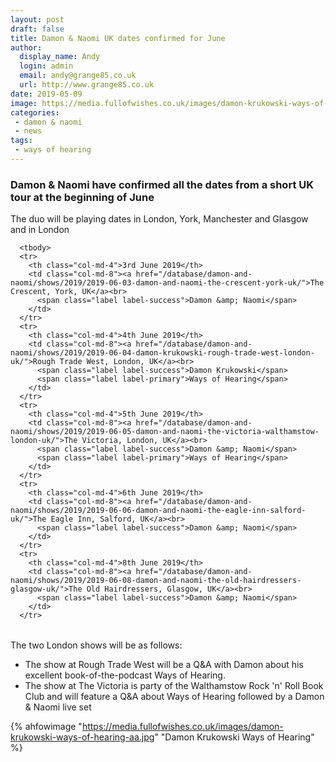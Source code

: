 ```yaml
---
layout: post
draft: false
title: Damon & Naomi UK dates confirmed for June
author:
  display_name: Andy
  login: admin
  email: andy@grange85.co.uk
  url: http://www.grange85.co.uk
date: 2019-05-09
image: https://media.fullofwishes.co.uk/images/damon-krukowski-ways-of-hearing-aa.jpg
categories:
 - damon & naomi
 - news
tags:
 - ways of hearing
---
```


### Damon & Naomi have confirmed all the dates from a short UK tour at the beginning of June

The duo will be playing dates in London, York, Manchester and Glasgow and in London 

<table class="table table-striped">

              

      <tbody>
      <tr>
        <th class="col-md-4">3rd June 2019</th>
        <td class="col-md-8"><a href="/database/damon-and-naomi/shows/2019/2019-06-03-damon-and-naomi-the-crescent-york-uk/">The Crescent, York, UK</a><br>
          <span class="label label-success">Damon &amp; Naomi</span>
        </td>
      </tr>
      <tr>
        <th class="col-md-4">4th June 2019</th>
        <td class="col-md-8"><a href="/database/damon-and-naomi/shows/2019/2019-06-04-damon-krukowski-rough-trade-west-london-uk/">Rough Trade West, London, UK</a><br>
          <span class="label label-success">Damon Krukowski</span>
          <span class="label label-primary">Ways of Hearing</span>
        </td>
      </tr>
      <tr>
        <th class="col-md-4">5th June 2019</th>
        <td class="col-md-8"><a href="/database/damon-and-naomi/shows/2019/2019-06-05-damon-and-naomi-the-victoria-walthamstow-london-uk/">The Victoria, London, UK</a><br>
          <span class="label label-success">Damon &amp; Naomi</span>
          <span class="label label-primary">Ways of Hearing</span>
        </td>
      </tr>
      <tr>
        <th class="col-md-4">6th June 2019</th>
        <td class="col-md-8"><a href="/database/damon-and-naomi/shows/2019/2019-06-06-damon-and-naomi-the-eagle-inn-salford-uk/">The Eagle Inn, Salford, UK</a><br>
          <span class="label label-success">Damon &amp; Naomi</span>
        </td>
      </tr>
      <tr>
        <th class="col-md-4">8th June 2019</th>
        <td class="col-md-8"><a href="/database/damon-and-naomi/shows/2019/2019-06-08-damon-and-naomi-the-old-hairdressers-glasgow-uk/">The Old Hairdressers, Glasgow, UK</a><br>
          <span class="label label-success">Damon &amp; Naomi</span>
        </td>
      </tr>
</tbody></table>

The two London shows will be as follows:
 - The show at Rough Trade West will be a Q&A with Damon about his excellent book-of-the-podcast Ways of Hearing.  
 - The show at The Victoria is party of the Walthamstow Rock 'n' Roll Book Club and will feature a Q&A about Ways of Hearing followed by a Damon & Naomi live set

{% ahfowimage "https://media.fullofwishes.co.uk/images/damon-krukowski-ways-of-hearing-aa.jpg" "Damon Krukowski Ways of Hearing" %}
